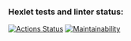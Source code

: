 ### Hexlet tests and linter status:
[![Actions Status](https://github.com/Oksana-FF/frontend-project-44/workflows/hexlet-check/badge.svg)](https://github.com/Oksana-FF/frontend-project-44/actions)
[![Maintainability](https://api.codeclimate.com/v1/badges/740d11b590b1744b596f/maintainability)](https://codeclimate.com/github/Oksana-FF/frontend-project-44/maintainability)